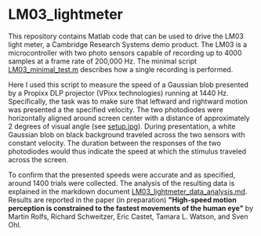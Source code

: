 # LM03_lightmeter

This repository contains Matlab code that can be used to drive the LM03 light meter, a Cambridge Research Systems demo product. 
The LM03 is a microcontroller with two photo sensors capable of recording up to 4000 samples at a frame rate of 200,000 Hz. 
The minimal script [LM03_minimal_test.m](../main/LM03_minimal_test.m) describes how a single recording is performed. 

Here I used this script to measure the speed of a Gaussian blob presented by a Propixx DLP projector (VPixx technologies) running at 1440 Hz. Specifically, the task was to make sure that leftward and rightward motion was presented a the specified velocity. 
The two photodiodes were horizontally aligned around screen center with a distance of approximately 2 degrees of visual angle (see [setup.jpg](../main/setup.jpg)). During presentation, a white Gaussian blob on black background traveled across the two sensors with constant velocity. 
The duration between the responses of the two photodiodes would thus indicate the speed at which the stimulus traveled across the screen. 

To confirm that the presented speeds were accurate and as specified, around 1400 trials were collected. The analysis of the resulting data is explained in the markdown document [LM03_lightmeter_data_analysis.md](../main/LM03_lightmeter_data_analysis.md). 
Results are reported in the paper (in preparation) **"High-speed motion perception is constrained to the fastest movements of the human eye"** by Martin Rolfs, Richard Schweitzer, Eric Castet, Tamara L. Watson, and Sven Ohl. 
